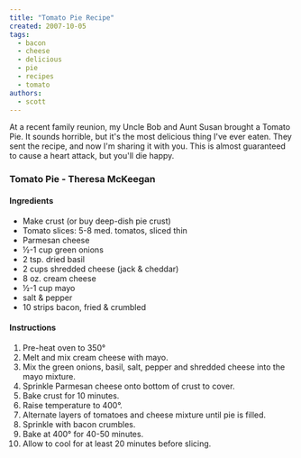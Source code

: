 ```yaml
---
title: "Tomato Pie Recipe"
created: 2007-10-05
tags: 
  - bacon
  - cheese
  - delicious
  - pie
  - recipes
  - tomato
authors: 
  - scott
---
```


At a recent family reunion, my Uncle Bob and Aunt Susan brought a Tomato Pie. It sounds horrible, but it's the most delicious thing I've ever eaten. They sent the recipe, and now I'm sharing it with you. This is almost guaranteed to cause a heart attack, but you'll die happy.

### Tomato Pie - Theresa McKeegan

#### Ingredients

- Make crust (or buy deep-dish pie crust)
- Tomato slices: 5-8 med. tomatos, sliced thin
- Parmesan cheese
- ½-1 cup green onions
- 2 tsp. dried basil
- 2 cups shredded cheese (jack & cheddar)
- 8 oz. cream cheese
- ½-1 cup mayo
- salt & pepper
- 10 strips bacon, fried & crumbled

#### Instructions

1. Pre-heat oven to 350°
2. Melt and mix cream cheese with mayo.
3. Mix the green onions, basil, salt, pepper and shredded cheese into the mayo mixture.
4. Sprinkle Parmesan cheese onto bottom of crust to cover.
5. Bake crust for 10 minutes.
6. Raise temperature to 400°.
7. Alternate layers of tomatoes and cheese mixture until pie is filled.
8. Sprinkle with bacon crumbles.
9. Bake at 400° for 40-50 minutes.
10. Allow to cool for at least 20 minutes before slicing.
